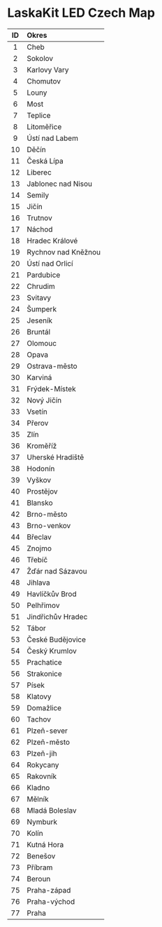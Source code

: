 # LaskaKit LED Czech Map
| ID | Okres |
|:--:|:------|
| 1	| Cheb |
| 2	| Sokolov |
| 3	| Karlovy Vary |
| 4	| Chomutov |
| 5	| Louny |
| 6	| Most |
| 7	| Teplice |
| 8	| Litoměřice |
| 9	| Ústí nad Labem |
| 10 | Děčín |
| 11 | Česká Lípa |
| 12 | Liberec |
| 13 | Jablonec nad Nisou |
| 14 | Semily |
| 15 | Jičín |
| 16 | Trutnov |
| 17 | Náchod |
| 18 | Hradec Králové |
| 19 | Rychnov nad Kněžnou |
| 20 | Ústí nad Orlicí |
| 21 | Pardubice |
| 22 | Chrudim |
| 23 | Svitavy |
| 24 | Šumperk |
| 25 | Jeseník |
| 26 | Bruntál |
| 27 | Olomouc |
| 28 | Opava |
| 29 | Ostrava-město |
| 30 | Karviná |
| 31 | Frýdek-Místek |
| 32 | Nový Jičín |
| 33 | Vsetín |
| 34 | Přerov |
| 35 | Zlín |
| 36 | Kroměříž |
| 37 | Uherské Hradiště |
| 38 | Hodonín |
| 39 | Vyškov |
| 40 | Prostějov |
| 41 | Blansko |
| 42 | Brno-město |
| 43 | Brno-venkov |
| 44 | Břeclav |
| 45 | Znojmo |
| 46 | Třebíč |
| 47 | Žďár nad Sázavou |
| 48 | Jihlava |
| 49 | Havlíčkův Brod |
| 50 | Pelhřimov |
| 51 | Jindřichův Hradec |
| 52 | Tábor |
| 53 | České Budějovice |
| 54 | Český Krumlov |
| 55 | Prachatice |
| 56 | Strakonice |
| 57 | Písek |
| 58 | Klatovy |
| 59 | Domažlice |
| 60 | Tachov |
| 61 | Plzeň-sever |
| 62 | Plzeň-město |
| 63 | Plzeň-jih |
| 64 | Rokycany |
| 65 | Rakovník |
| 66 | Kladno |
| 67 | Mělník |
| 68 | Mladá Boleslav |
| 69 | Nymburk |
| 70 | Kolín |
| 71 | Kutná Hora |
| 72 | Benešov |
| 73 | Příbram |
| 74 | Beroun |
| 75 | Praha-západ |
| 76 | Praha-východ |
| 77 | Praha |
